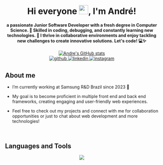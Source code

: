 <h1 align="center">Hi everyone <img src="https://media.giphy.com/media/hvRJCLFzcasrR4ia7z/giphy.gif" width="30px"/>, I'm André!</h1>

<h4 align="center">a passionate Junior Software Developer with a fresh degree in Computer Science. 🚀 Skilled in coding, debugging, and constantly learning new technologies. 🌱 I thrive in collaborative environments and enjoy tackling new challenges to create innovative solutions. Let's code! 💻✨</h4>

<div align="center">
  <a href="https://github.com/biancacangussu">
    <img src="https://github-readme-stats.vercel.app/api?username=andrelssn&theme=tokyonight&count_private=true&show_icons=true" alt="Andre's GitHub stats"/>
  </a>
</div>

<div align="center">
  <a href="https://github.com/andrelssn" target="_blank">
    <img src=https://img.shields.io/badge/github-%2324292e.svg?&style=for-the-badge&logo=github&logoColor=white alt=github style="margin-bottom: 5px;" />
  </a>
  <a href="https://www.linkedin.com/in/andresantosdev/" target="_blank">
    <img src=https://img.shields.io/badge/linkedin-%231E77B5.svg?&style=for-the-badge&logo=linkedin&logoColor=white alt=linkedin style="margin-bottom: 5px;" />
  </a>
  <a href="https://www.instagram.com/andrelssn/" target="_blank">
    <img src=https://img.shields.io/badge/instagram-%23000000.svg?&style=for-the-badge&logo=instagram&logoColor=white alt=instagram style="margin-bottom: 5px;" />
  </a>  
</div>  


## About me


- I’m currently working at Samsung R&D Brazil since 2023 🚀
  
- My goal is to become proficient in multiple front end and back end frameworks, creating engaging and user-friendly web experiences.

- Feel free to check out my projects and connect with me for collaboration opportunities or just to chat about web development and more technologies!


<br>

## Languages and Tools  
  <p align="center">
    <img src="https://skillicons.dev/icons?i=html,css,js,ts,react,bitbucket,nextjs,nodejs,bootstrap,c,cpp,git,mysql,mongodb,laravel,php" />
  </p>
<br/> 

